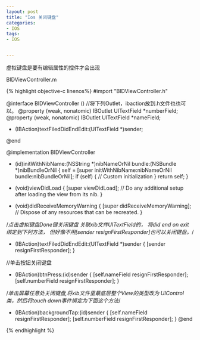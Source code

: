 ```yaml
---
layout: post
title: "Ios 关闭键盘"
categories:
- IOS
tags:
- IOS


---
```

虚拟键盘是要有编辑属性的控件才会出现

BIDViewController.m

{% highlight objective-c linenos%}
#import "BIDViewController.h"

@interface BIDViewController ()
//将下列Outlet，ibaction放到.h文件也也可以。
@property (weak, nonatomic) IBOutlet UITextField *numberField;
@property (weak, nonatomic) IBOutlet UITextField *nameField;
- (IBAction)textFiledDidEndEdit:(UITextField *)sender;

@end

@implementation BIDViewController

- (id)initWithNibName:(NSString *)nibNameOrNil bundle:(NSBundle *)nibBundleOrNil
{
    self = [super initWithNibName:nibNameOrNil bundle:nibBundleOrNil];
    if (self) {
        // Custom initialization
    }
    return self;
}

- (void)viewDidLoad
{
    [super viewDidLoad];
    // Do any additional setup after loading the view from its nib.
}

- (void)didReceiveMemoryWarning
{
    [super didReceiveMemoryWarning];
    // Dispose of any resources that can be recreated.
}

/*点击虚拟键盘Done键关闭键盘 关联xib文件UITextField的，
将did end on exit 绑定到下列方法，
但好像不用[sender resignFirstResponder]也可以关闭键盘。*/
- (IBAction)textFiledDidEndEdit:(UITextField *)sender {
    [sender resignFirstResponder];
}

//单击按钮关闭键盘
- (IBAction)btnPress:(id)sender
{
    [self.nameField resignFirstResponder];
    [self.numberField resignFirstResponder];
}

/*单击屏幕任意处关闭键盘,将xib文件里最底层整个View的类型改为
UIControl类，然后将touch down事件绑定为下面这个方法*/
- (IBAction)backgroundTap:(id)sender
{
    [self.nameField resignFirstResponder];
    [self.numberField resignFirstResponder];
}
@end

{% endhighlight %}